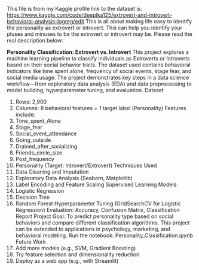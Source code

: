 This file is from my Kaggle profile link to the dataset is: https://www.kaggle.com/code/deepika125/extrovert-and-introvert-behavioral-analysis-logreg/edit
This is all about making life easy to identify the personality as extrovert or introvert.
This can help you identify your pluses and minuses to be the extrovert or introvert may be.
Please read the real description below:

**Personality Classification: Extrovert vs. Introvert**
This project explores a machine learning pipeline to classify individuals as Extroverts or Introverts based on their social behavior traits. The dataset used contains behavioral indicators like time spent alone, frequency of social events, stage fear, and social media usage.
The project demonstrates key steps in a data science workflow—from exploratory data analysis (EDA) and data preprocessing to model building, hyperparameter tuning, and evaluation.
Dataset 
1. Rows: 2,900
2. Columns: 8 behavioral features + 1 target label (Personality)
Features include:
1. Time_spent_Alone
2. Stage_fear
3. Social_event_attendance
4. Going_outside
5. Drained_after_socializing
6. Friends_circle_size
7. Post_frequency
8. Personality (Target: Introvert/Extrovert)
Techniques Used
1. Data Cleaning and Imputation
2. Exploratory Data Analysis (Seaborn, Matplotlib)
3. Label Encoding and Feature Scaling
Supervised Learning Models:
1. Logistic Regression
2. Decision Tree
3. Random Forest
Hyperparameter Tuning (GridSearchCV for Logistic Regression)
Evaluation: Accuracy, Confusion Matrix, Classification Report
Project Goal: To predict personality type based on social behaviors and compare different classification algorithms. This project can be extended to applications in psychology, marketing, and behavioral modeling.
Run the notebook: Personality_Classification.ipynb
Future Work
1. Add more models (e.g., SVM, Gradient Boosting)
2. Try feature selection and dimensionality reduction
3. Deploy as a web app (e.g., with Streamlit)

